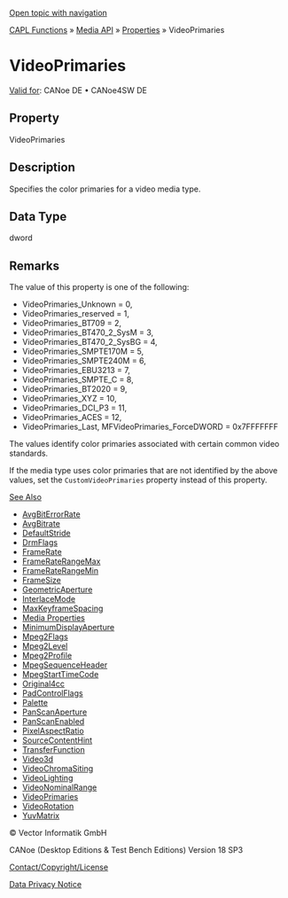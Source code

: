 [Open topic with navigation](../../../../../CANoeDEFamily.htm#Topics/CAPLFunctions/Media/Properties/CAPLfunctionVideoPrimaries.md)

[CAPL Functions](../../CAPLfunctions.md) » [Media API](../CAPLfunctionsMediaOverview.md) » [Properties](../CAPLfunctionsMediaProperties.md) » VideoPrimaries

# VideoPrimaries

[Valid for](../../../Shared/FeatureAvailability.md):  CANoe DE • CANoe4SW DE

## Property

VideoPrimaries

## Description

Specifies the color primaries for a video media type.

## Data Type

dword

## Remarks

The value of this property is one of the following:

- VideoPrimaries_Unknown = 0,
- VideoPrimaries_reserved = 1,
- VideoPrimaries_BT709 = 2,
- VideoPrimaries_BT470_2_SysM = 3,
- VideoPrimaries_BT470_2_SysBG = 4,
- VideoPrimaries_SMPTE170M = 5,
- VideoPrimaries_SMPTE240M = 6,
- VideoPrimaries_EBU3213 = 7,
- VideoPrimaries_SMPTE_C = 8,
- VideoPrimaries_BT2020 = 9,
- VideoPrimaries_XYZ = 10,
- VideoPrimaries_DCI_P3 = 11,
- VideoPrimaries_ACES = 12,
- VideoPrimaries_Last, MFVideoPrimaries_ForceDWORD = 0x7FFFFFFF

The values identify color primaries associated with certain common video standards.

If the media type uses color primaries that are not identified by the above values, set the `CustomVideoPrimaries` property instead of this property.

[See Also](javascript:void(0);)

- [AvgBitErrorRate](CAPLfunctionAvgBitErrorRate.md#aanchor23847)
- [AvgBitrate](CAPLfunctionAvgBitrate.md#aanchor26980)
- [DefaultStride](CAPLfunctionDefaultStride.md#aanchor12043)
- [DrmFlags](CAPLfunctionDrmFlags.md#aanchor366)
- [FrameRate](CAPLfunctionFrameRate.md#aanchor16466)
- [FrameRateRangeMax](CAPLfunctionFrameRateRangeMax.md#aanchor20450)
- [FrameRateRangeMin](CAPLfunctionFrameRateRangeMin.md#aanchor21081)
- [FrameSize](CAPLfunctionFrameSize.md#aanchor28634)
- [GeometricAperture](CAPLfunctionGeometricAperture.md#aanchor3703)
- [InterlaceMode](CAPLfunctionInterlaceMode.md#aanchor16382)
- [MaxKeyframeSpacing](CAPLfunctionMaxKeyframeSpacing.md#aanchor22056)
- [Media Properties](../CAPLfunctionsMediaProperties.md#aanchor20862)
- [MinimumDisplayAperture](CAPLfunctionMinimumDisplayAperture.md#aanchor17628)
- [Mpeg2Flags](CAPLfunctionMpeg2Flags.md#aanchor2140)
- [Mpeg2Level](CAPLfunctionMpeg2Level.md#aanchor18663)
- [Mpeg2Profile](CAPLfunctionMpeg2Profile.md#aanchor8044)
- [MpegSequenceHeader](CAPLfunctionMpegSequenceHeader.md#aanchor3866)
- [MpegStartTimeCode](CAPLfunctionMpegStartTimeCode.md#aanchor11934)
- [Original4cc](CAPLfunctionOriginal4cc.md#aanchor16483)
- [PadControlFlags](CAPLfunctionPadControlFlags.md#aanchor23275)
- [Palette](CAPLfunctionPalette.md#aanchor21899)
- [PanScanAperture](CAPLfunctionPanScanAperture.md#aanchor9603)
- [PanScanEnabled](CAPLfunctionPanScanEnabled.md#aanchor21064)
- [PixelAspectRatio](CAPLfunctionPixelAspectRatio.md#aanchor17346)
- [SourceContentHint](CAPLfunctionSourceContentHint.md#aanchor25185)
- [TransferFunction](CAPLfunctionTransferFunction.md#aanchor7282)
- [Video3d](CAPLfunctionVideo3d.md#aanchor30214)
- [VideoChromaSiting](CAPLfunctionVideoChromaSiting.md#aanchor27572)
- [VideoLighting](CAPLfunctionVideoLighting.md#aanchor30228)
- [VideoNominalRange](CAPLfunctionVideoNominalRange.md#aanchor25937)
- [VideoPrimaries](#aanchor17253)
- [VideoRotation](CAPLfunctionVideoRotation.md#aanchor20469)
- [YuvMatrix](CAPLfunctionYuvMatrix.md#aanchor18492)

© Vector Informatik GmbH

CANoe (Desktop Editions & Test Bench Editions) Version 18 SP3

[Contact/Copyright/License](../../../Shared/ContactCopyrightLicense.md)

[Data Privacy Notice](https://www.vector.com/int/en/company/get-info/privacy-policy/)
